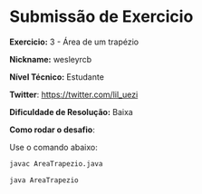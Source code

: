 # Submissão de Exercicio

**Exercicio:** 3 - Área de um trapézio

**Nickname:** wesleyrcb

**Nível Técnico:** Estudante

**Twitter**: https://twitter.com/lil_uezi

**Dificuldade de Resolução:** Baixa

**Como rodar o desafio**:

Use o comando abaixo: 
```bash
javac AreaTrapezio.java

java AreaTrapezio
```